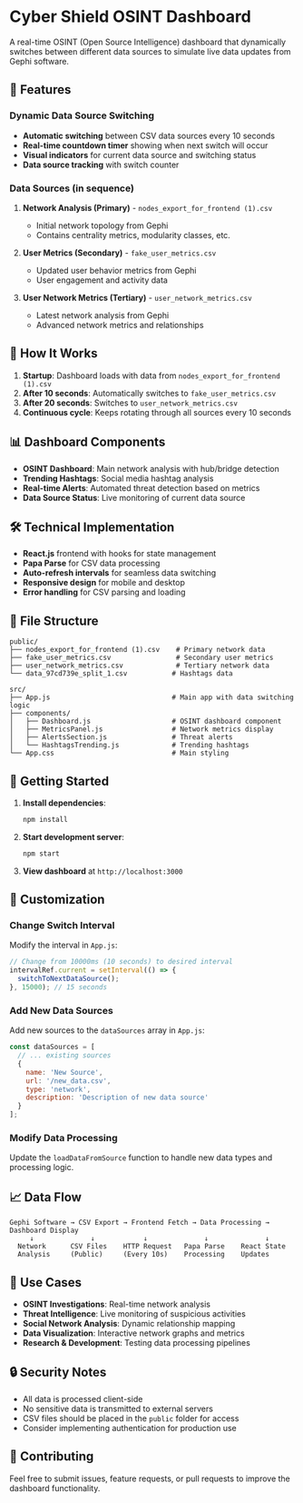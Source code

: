 # Cyber Shield OSINT Dashboard

A real-time OSINT (Open Source Intelligence) dashboard that dynamically switches between different data sources to simulate live data updates from Gephi software.

## 🚀 Features

### Dynamic Data Source Switching
- **Automatic switching** between CSV data sources every 10 seconds
- **Real-time countdown timer** showing when next switch will occur
- **Visual indicators** for current data source and switching status
- **Data source tracking** with switch counter

### Data Sources (in sequence)
1. **Network Analysis (Primary)** - `nodes_export_for_frontend (1).csv`
   - Initial network topology from Gephi
   - Contains centrality metrics, modularity classes, etc.

2. **User Metrics (Secondary)** - `fake_user_metrics.csv`
   - Updated user behavior metrics from Gephi
   - User engagement and activity data

3. **User Network Metrics (Tertiary)** - `user_network_metrics.csv`
   - Latest network analysis from Gephi
   - Advanced network metrics and relationships

## 🔄 How It Works

1. **Startup**: Dashboard loads with data from `nodes_export_for_frontend (1).csv`
2. **After 10 seconds**: Automatically switches to `fake_user_metrics.csv`
3. **After 20 seconds**: Switches to `user_network_metrics.csv`
4. **Continuous cycle**: Keeps rotating through all sources every 10 seconds

## 📊 Dashboard Components

- **OSINT Dashboard**: Main network analysis with hub/bridge detection
- **Trending Hashtags**: Social media hashtag analysis
- **Real-time Alerts**: Automated threat detection based on metrics
- **Data Source Status**: Live monitoring of current data source

## 🛠️ Technical Implementation

- **React.js** frontend with hooks for state management
- **Papa Parse** for CSV data processing
- **Auto-refresh intervals** for seamless data switching
- **Responsive design** for mobile and desktop
- **Error handling** for CSV parsing and loading

## 📁 File Structure

```
public/
├── nodes_export_for_frontend (1).csv    # Primary network data
├── fake_user_metrics.csv                # Secondary user metrics
├── user_network_metrics.csv             # Tertiary network data
└── data_97cd739e_split_1.csv           # Hashtags data

src/
├── App.js                              # Main app with data switching logic
├── components/
│   ├── Dashboard.js                    # OSINT dashboard component
│   ├── MetricsPanel.js                 # Network metrics display
│   ├── AlertsSection.js                # Threat alerts
│   └── HashtagsTrending.js             # Trending hashtags
└── App.css                             # Main styling
```

## 🚀 Getting Started

1. **Install dependencies**:
   ```bash
   npm install
   ```

2. **Start development server**:
   ```bash
   npm start
   ```

3. **View dashboard** at `http://localhost:3000`

## 🔧 Customization

### Change Switch Interval
Modify the interval in `App.js`:
```javascript
// Change from 10000ms (10 seconds) to desired interval
intervalRef.current = setInterval(() => {
  switchToNextDataSource();
}, 15000); // 15 seconds
```

### Add New Data Sources
Add new sources to the `dataSources` array in `App.js`:
```javascript
const dataSources = [
  // ... existing sources
  { 
    name: 'New Source', 
    url: '/new_data.csv', 
    type: 'network',
    description: 'Description of new data source'
  }
];
```

### Modify Data Processing
Update the `loadDataFromSource` function to handle new data types and processing logic.

## 📈 Data Flow

```
Gephi Software → CSV Export → Frontend Fetch → Data Processing → Dashboard Display
     ↓              ↓            ↓              ↓              ↓
  Network      CSV Files    HTTP Request   Papa Parse    React State
  Analysis     (Public)     (Every 10s)    Processing    Updates
```

## 🎯 Use Cases

- **OSINT Investigations**: Real-time network analysis
- **Threat Intelligence**: Live monitoring of suspicious activities
- **Social Network Analysis**: Dynamic relationship mapping
- **Data Visualization**: Interactive network graphs and metrics
- **Research & Development**: Testing data processing pipelines

## 🔒 Security Notes

- All data is processed client-side
- No sensitive data is transmitted to external servers
- CSV files should be placed in the `public` folder for access
- Consider implementing authentication for production use

## 🤝 Contributing

Feel free to submit issues, feature requests, or pull requests to improve the dashboard functionality.
